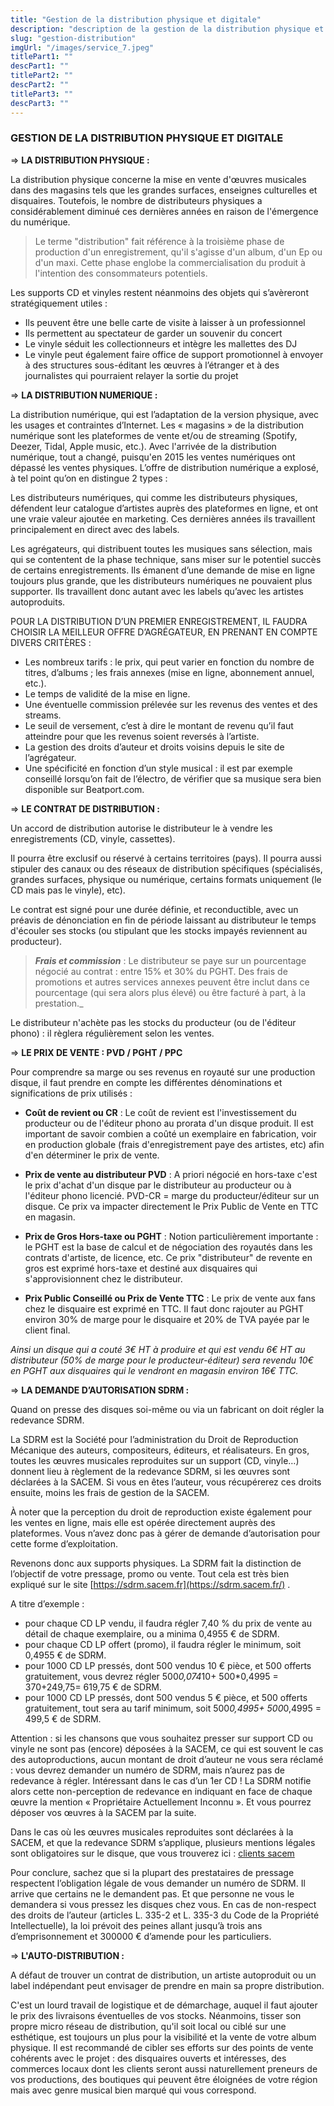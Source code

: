 ```yaml
---
title: "Gestion de la distribution physique et digitale"
description: "description de la gestion de la distribution physique et digitale"
slug: "gestion-distribution"
imgUrl: "/images/service_7.jpeg"
titlePart1: ""
descPart1: ""
titlePart2: ""
descPart2: ""
titlePart3: ""
descPart3: ""
---
```


<!-- section:start -->

### GESTION DE LA DISTRIBUTION PHYSIQUE ET DIGITALE

<!-- section:end -->
<!-- section:start -->

=> **LA DISTRIBUTION PHYSIQUE :**

La distribution physique concerne la mise en vente d'œuvres musicales dans des magasins tels que les grandes surfaces, enseignes culturelles et disquaires. Toutefois, le nombre de distributeurs physiques a considérablement diminué ces dernières années en raison de l'émergence du numérique.

> Le terme "distribution" fait référence à la troisième phase de production d'un enregistrement, qu'il s'agisse d'un album, d'un Ep ou d'un maxi. Cette phase englobe la commercialisation du produit à l'intention des consommateurs potentiels.

Les supports CD et vinyles restent néanmoins des objets qui s’avèreront stratégiquement utiles :

- Ils peuvent être une belle carte de visite à laisser à un professionnel
- Ils permettent au spectateur de garder un souvenir du concert
- Le vinyle séduit les collectionneurs et intègre les mallettes des DJ
- Le vinyle peut également faire office de support promotionnel à envoyer à des structures sous-éditant les œuvres à l’étranger et à des journalistes qui pourraient relayer la sortie du projet

=> **LA DISTRIBUTION NUMERIQUE :**

La distribution numérique, qui est l’adaptation de la version physique, avec les usages et contraintes d’Internet. Les « magasins » de la distribution numérique sont les plateformes de vente et/ou de streaming (Spotify, Deezer, Tidal, Apple music, etc.). Avec l'arrivée de la distribution numérique, tout a changé, puisqu'en 2015 les ventes numériques ont dépassé les ventes physiques. L’offre de distribution numérique a explosé, à tel point qu’on en distingue 2 types :

Les distributeurs numériques, qui comme les distributeurs physiques, défendent leur catalogue d’artistes auprès des plateformes en ligne, et ont une vraie valeur ajoutée en marketing. Ces dernières années ils travaillent principalement en direct avec des labels.

Les agrégateurs, qui distribuent toutes les musiques sans sélection, mais qui se contentent de la phase technique, sans miser sur le potentiel succès de certains enregistrements. Ils émanent d’une demande de mise en ligne toujours plus grande, que les distributeurs numériques ne pouvaient plus supporter. Ils travaillent donc autant avec les labels qu’avec les artistes autoproduits.

POUR LA DISTRIBUTION D’UN PREMIER ENREGISTREMENT, IL FAUDRA CHOISIR LA MEILLEUR OFFRE D’AGRÉGATEUR, EN PRENANT EN COMPTE DIVERS CRITÈRES :

- Les nombreux tarifs : le prix, qui peut varier en fonction du nombre de titres, d’albums ; les frais annexes (mise en ligne, abonnement annuel, etc.).
- Le temps de validité de la mise en ligne.
- Une éventuelle commission prélevée sur les revenus des ventes et des streams.
- Le seuil de versement, c’est à dire le montant de revenu qu’il faut atteindre pour que les revenus soient reversés à l’artiste.
- La gestion des droits d’auteur et droits voisins depuis le site de l’agrégateur.
- Une spécificité en fonction d’un style musical : il est par exemple conseillé lorsqu’on fait de l’électro, de vérifier que sa musique sera bien disponible sur Beatport.com.

=> **LE CONTRAT DE DISTRIBUTION :**

Un accord de distribution autorise le distributeur le à vendre les enregistrements (CD, vinyle, cassettes).

Il pourra être exclusif ou réservé à certains territoires (pays). Il pourra aussi stipuler des canaux ou des réseaux de distribution spécifiques (spécialisés, grandes surfaces, physique ou numérique, certains formats uniquement (le CD mais pas le vinyle), etc).

Le contrat est signé pour une durée définie, et reconductible, avec un préavis de dénonciation en fin de période laissant au distributeur le temps d'écouler ses stocks (ou stipulant que les stocks impayés reviennent au producteur).

> **_Frais et commission_** : Le distributeur se paye sur un pourcentage négocié au contrat : entre 15% et 30% du PGHT. Des frais de promotions et autres services annexes peuvent être inclut dans ce pourcentage (qui sera alors plus élevé) ou être facturé à part, à la prestation.\_

Le distributeur n'achète pas les stocks du producteur (ou de l'éditeur phono) : il règlera régulièrement selon les ventes.

=> **LE PRIX DE VENTE : PVD / PGHT / PPC**

Pour comprendre sa marge ou ses revenus en royauté sur une production disque, il faut prendre en compte les différentes dénominations et significations de prix utilisés :

- **Coût de revient ou CR** :
  Le coût de revient est l'investissement du producteur ou de l'éditeur phono au prorata d'un disque produit. Il est important de savoir combien a coûté un exemplaire en fabrication, voir en production globale (frais d'enregistrement paye des artistes, etc) afin d'en déterminer le prix de vente.

- **Prix de vente au distributeur PVD** :
  A priori négocié en hors-taxe c'est le prix d'achat d'un disque par le distributeur au producteur ou à l'éditeur phono licencié. PVD-CR = marge du producteur/éditeur sur un disque. Ce prix va impacter directement le Prix Public de Vente en TTC en magasin.

- **Prix de Gros Hors-taxe ou PGHT** :
  Notion particulièrement importante : le PGHT est la base de calcul et de négociation des royautés dans les contrats d'artiste, de licence, etc. Ce prix "distributeur" de revente en gros est exprimé hors-taxe et destiné aux disquaires qui s'approvisionnent chez le distributeur.

- **Prix Public Conseillé ou Prix de Vente TTC** :
  Le prix de vente aux fans chez le disquaire est exprimé en TTC. Il faut donc rajouter au PGHT environ 30% de marge pour le disquaire et 20% de TVA payée par le client final.

_Ainsi un disque qui a couté 3€ HT à produire et qui est vendu 6€ HT au distributeur (50% de marge pour le producteur-éditeur) sera revendu 10€ en PGHT aux disquaires qui le vendront en magasin environ 16€ TTC._

=> **LA DEMANDE D’AUTORISATION SDRM :**

Quand on presse des disques soi-même ou via un fabricant on doit régler la redevance SDRM.

La SDRM est la Société pour l’administration du Droit de Reproduction Mécanique des auteurs, compositeurs, éditeurs, et réalisateurs. En gros, toutes les œuvres musicales reproduites sur un support (CD, vinyle…) donnent lieu à règlement de la redevance SDRM, si les œuvres sont déclarées à la SACEM. Si vous en êtes l’auteur, vous récupérerez ces droits ensuite, moins les frais de gestion de la SACEM.

À noter que la perception du droit de reproduction existe également pour les ventes en ligne, mais elle est opérée directement auprès des plateformes. Vous n’avez donc pas à gérer de demande d’autorisation pour cette forme d’exploitation.

Revenons donc aux supports physiques. La SDRM fait la distinction de l’objectif de votre pressage, promo ou vente. Tout cela est très bien expliqué sur le site [https://sdrm.sacem.fr](https://sdrm.sacem.fr/) .

A titre d’exemple :

- pour chaque CD LP vendu, il faudra régler 7,40 % du prix de vente au détail de chaque exemplaire, ou a minima 0,4955 € de SDRM.
- pour chaque CD LP offert (promo), il faudra régler le minimum, soit 0,4955 € de SDRM.
- pour 1000 CD LP pressés, dont 500 vendus 10 € pièce, et 500 offerts gratuitement, vous devrez régler 500*0,074*10+ 500\*0,4995 = 370+249,75= 619,75 € de SDRM.
- pour 1000 CD LP pressés, dont 500 vendus 5 € pièce, et 500 offerts gratuitement, tout sera au tarif minimum, soit 500*0,4995+ 500*0,4995 = 499,5 € de SDRM.

Attention : si les chansons que vous souhaitez presser sur support CD ou vinyle ne sont pas (encore) déposées à la SACEM, ce qui est souvent le cas des autoproductions, aucun montant de droit d’auteur ne vous sera réclamé : vous devrez demander un numéro de SDRM, mais n’aurez pas de redevance à régler. Intéressant dans le cas d’un 1er CD ! La SDRM notifie alors cette non-perception de redevance en indiquant en face de chaque œuvre la mention « Propriétaire Actuellement Inconnu ». Et vous pourrez déposer vos œuvres à la SACEM par la suite.

Dans le cas où les œuvres musicales reproduites sont déclarées à la SACEM, et que la redevance SDRM s’applique, plusieurs mentions légales sont obligatoires sur le disque, que vous trouverez ici : [clients sacem](https://clients.sacem.fr/autorisations/production-de-disque-opo)

Pour conclure, sachez que si la plupart des prestataires de pressage respectent l’obligation légale de vous demander un numéro de SDRM. Il arrive que certains ne le demandent pas. Et que personne ne vous le demandera si vous pressez les disques chez vous. En cas de non-respect des droits de l’auteur (articles L. 335-2 et L. 335-3 du Code de la Propriété Intellectuelle), la loi prévoit des peines allant jusqu’à trois ans d’emprisonnement et 300000 € d’amende pour les particuliers.

=> **L'AUTO-DISTRIBUTION :**

A défaut de trouver un contrat de distribution, un artiste autoproduit ou un label indépendant peut envisager de prendre en main sa propre distribution.

C'est un lourd travail de logistique et de démarchage, auquel il faut ajouter le prix des livraisons éventuelles de vos stocks. Néanmoins, tisser son propre micro réseau de distribution, qu'il soit local ou ciblé sur une esthétique, est toujours un plus pour la visibilité et la vente de votre album physique. Il est recommandé de cibler ses efforts sur des points de vente cohérents avec le projet : des disquaires ouverts et intéresses, des commerces locaux dont les clients seront aussi naturellement preneurs de vos productions, des boutiques qui peuvent être éloignées de votre région mais avec genre musical bien marqué qui vous correspond.
